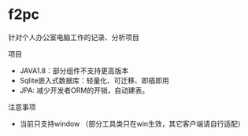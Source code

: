 # f2pc
针对个人办公室电脑工作的记录、分析项目

项目
* JAVA1.8：部分组件不支持更高版本
* Sqlite嵌入式数据库：轻量化、可迁移、即插即用
* JPA: 减少开发者ORM的开销，自动建表。

注意事项
* 当前只支持window （部分工具类只在win生效，其它客户端请自行适配）